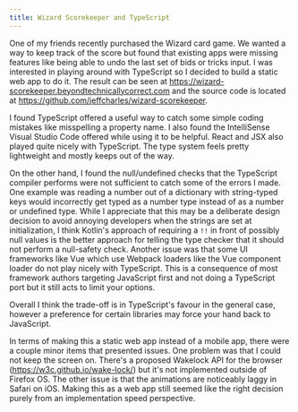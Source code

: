```yaml
---
title: Wizard Scorekeeper and TypeScript
---
```


One of my friends recently purchased the Wizard card game. We wanted a way to keep track of the score but found that existing apps were missing features like being able to undo the last set of bids or tricks input. I was interested in playing around with TypeScript so I decided to build a static web app to do it. The result can be seen at <https://wizard-scorekeeper.beyondtechnicallycorrect.com> and the source code is located at <https://github.com/jeffcharles/wizard-scorekeeper>.

I found TypeScript offered a useful way to catch some simple coding mistakes like misspelling a property name. I also found the IntelliSense Visual Studio Code offered while using it to be helpful. React and JSX also played quite nicely with TypeScript. The type system feels pretty lightweight and mostly keeps out of the way.

On the other hand, I found the null/undefined checks that the TypeScript compiler performs were not sufficient to catch some of the errors I made. One example was reading a number out of a dictionary with string-typed keys would incorrectly get typed as a number type instead of as a number or undefined type. While I appreciate that this may be a deliberate design decision to avoid annoying developers when the strings are set at initialization, I think Kotlin's approach of requiring a `!!` in front of possibly null values is the better approach for telling the type checker that it should not perform a null-safety check. Another issue was that some UI frameworks like Vue which use Webpack loaders like the Vue component loader do not play nicely with TypeScript. This is a consequence of most framework authors targeting JavaScript first and not doing a TypeScript port but it still acts to limit your options.

Overall I think the trade-off is in TypeScript's favour in the general case, however a preference for certain libraries may force your hand back to JavaScript.

In terms of making this a static web app instead of a mobile app, there were a couple minor items that presented issues. One problem was that I could not keep the screen on. There's a proposed Wakelock API for the browser (<https://w3c.github.io/wake-lock/>) but it's not implemented outside of Firefox OS. The other issue is that the animations are noticeably laggy in Safari on iOS. Making this as a web app still seemed like the right decision purely from an implementation speed perspective.